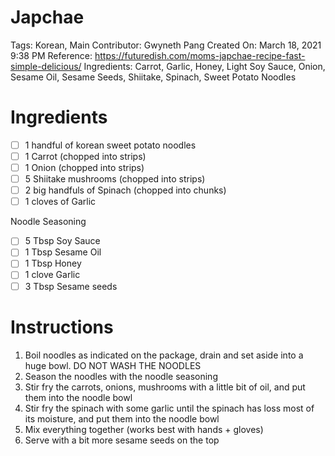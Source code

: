# Japchae

Tags: Korean, Main
Contributor: Gwyneth Pang
Created On: March 18, 2021 9:38 PM
Reference: https://futuredish.com/moms-japchae-recipe-fast-simple-delicious/
Ingredients: Carrot, Garlic, Honey, Light Soy Sauce, Onion, Sesame Oil, Sesame Seeds, Shiitake, Spinach, Sweet Potato Noodles

# Ingredients

- [ ]  1 handful of korean sweet potato noodles
- [ ]  1 Carrot (chopped into strips)
- [ ]  1 Onion (chopped into strips)
- [ ]  5 Shiitake mushrooms (chopped into strips)
- [ ]  2 big handfuls of Spinach (chopped into chunks)
- [ ]  1 cloves of Garlic

Noodle Seasoning

- [ ]  5 Tbsp Soy Sauce
- [ ]  1 Tbsp Sesame Oil
- [ ]  1 Tbsp Honey
- [ ]  1 clove Garlic
- [ ]  3 Tbsp Sesame seeds

# Instructions

1. Boil noodles as indicated on the package, drain and set aside into a huge bowl. DO NOT WASH THE NOODLES
2. Season the noodles with the noodle seasoning
3. Stir fry the carrots, onions, mushrooms with a little bit of oil, and put them into the noodle bowl
4. Stir fry the spinach with some garlic until the spinach has loss most of its moisture, and put them into the noodle bowl
5. Mix everything together (works best with hands + gloves)
6. Serve with a bit more sesame seeds on the top